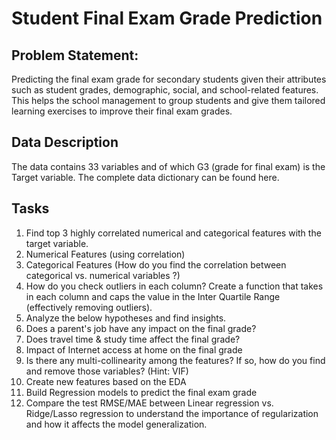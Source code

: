 # Student Final Exam Grade Prediction

## Problem Statement:
Predicting the final exam grade for secondary students given their attributes such as student grades, demographic, social, and school-related features. This helps the school management to group students and give them tailored learning exercises to improve their final exam grades.

## Data Description
The data contains 33 variables and of which G3 (grade for final exam) is the Target variable. The complete data dictionary can be found here.

## Tasks
1. Find top 3 highly correlated numerical and categorical features with the target variable.
2. Numerical Features (using correlation)
3. Categorical Features (How do you find the correlation between categorical vs. numerical variables ?)
4. How do you check outliers in each column? Create a function that takes in each column and caps the value in the Inter Quartile Range (effectively removing outliers).
5. Analyze the below hypotheses and find insights.
6. Does a parent's job have any impact on the final grade?
7. Does travel time & study time affect the final grade?
8. Impact of Internet access at home on the final grade
9. Is there any multi-collinearity among the features? If so, how do you find and remove those variables? (Hint: VIF)
10. Create new features based on the EDA
11. Build Regression models to predict the final exam grade 
12. Compare the test RMSE/MAE between Linear regression vs. Ridge/Lasso regression to understand the importance of regularization and how it affects the model generalization.
